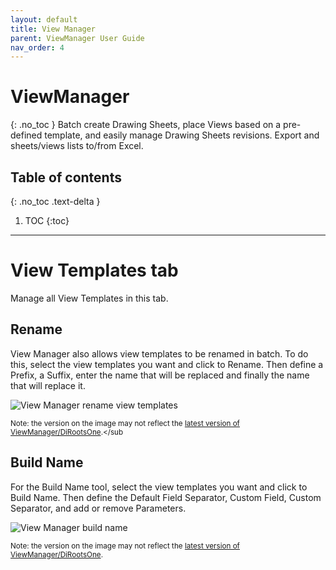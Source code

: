 ```yaml
---
layout: default
title: View Manager
parent: ViewManager User Guide
nav_order: 4
---
```


# ViewManager
{: .no_toc }
Batch create Drawing Sheets, place Views based on a pre-defined template, and easily manage Drawing Sheets revisions. Export and sheets/views lists to/from Excel.
## Table of contents
{: .no_toc .text-delta }

1. TOC
{:toc}

---

# View Templates tab

Manage all View Templates in this tab.

## Rename

View Manager also allows view templates to be renamed in batch. To do this, select the view templates you want and click to Rename. 
Then define a Prefix, a Suffix, enter the name that will be replaced and finally the name that will replace it.

![View Manager rename view templates](../../../assets\images\ViewManager\SG-Vt-RenameTemplate.gif)

<sub>Note: the version on the image may not reflect the [latest version of ViewManager/DiRootsOne](https://diroots.com/revit-plugins/dirootsone/).</sub

## Build Name

For the Build Name tool, select the view templates you want and click to Build Name.
Then define the Default Field Separator, Custom Field, Custom Separator, and add or remove Parameters.

![View Manager build name](../../../assets\images\ViewManager\SG-Vt-BuildNameTemplate.gif)

<sub>Note: the version on the image may not reflect the [latest version of ViewManager/DiRootsOne](https://diroots.com/revit-plugins/dirootsone/).</sub>
